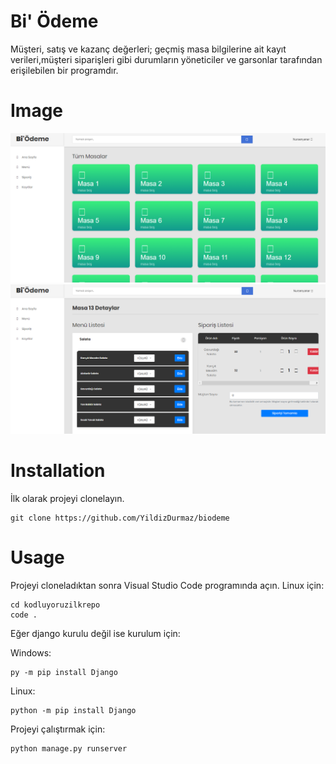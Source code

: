 # Bi' Ödeme
Müşteri, satış ve kazanç değerleri; geçmiş masa bilgilerine ait kayıt verileri,müşteri siparişleri gibi durumların yöneticiler ve garsonlar tarafından erişilebilen bir programdır.
# Image

![Siparis](/media/order.png)
![Detaylar](/media/details.png)

# Installation

İlk olarak projeyi clonelayın.
```
git clone https://github.com/YildizDurmaz/biodeme
```

# Usage
Projeyi cloneladıktan sonra Visual Studio Code programında açın.
Linux için:
```
cd kodluyoruzilkrepo
code .
```
Eğer django kurulu değil ise kurulum için:

Windows:
```
py -m pip install Django
```
Linux:
```
python -m pip install Django
```
Projeyi çalıştırmak için:
```
python manage.py runserver
```






